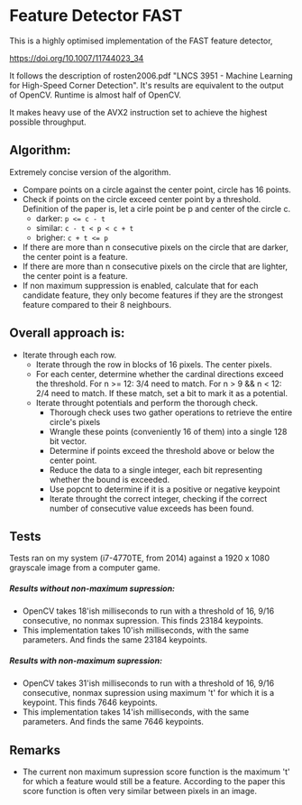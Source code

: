 # Feature Detector FAST

This is a highly optimised implementation of the FAST feature detector, 

https://doi.org/10.1007/11744023_34

It follows the description of rosten2006.pdf "LNCS 3951 - Machine Learning for High-Speed Corner Detection".
It's results are equivalent to the output of OpenCV. Runtime is almost half of OpenCV.

It makes heavy use of the AVX2 instruction set to achieve the highest possible throughput.

## Algorithm:
  Extremely concise version of the algorithm.
  - Compare points on a circle against the center point, circle has 16 points.
  - Check if points on the circle exceed center point by a threshold.
  Definition of the paper is, let a cirle point be p and center of the circle c.
    - darker: `p <= c - t`
    - similar: `c - t < p < c + t`
    - brigher: `c + t <= p`
  - If there are more than n consecutive pixels on the circle that are darker, the center point is a feature.
  - If there are more than n consecutive pixels on the circle that are lighter, the center point is a feature.
  - If non maximum suppression is enabled, calculate that for each candidate feature, they only become features if they are the strongest feature compared to their 8 neighbours.
  

## Overall approach is:
  - Iterate through each row.
    - Iterate through the row in blocks of 16 pixels. The center pixels.
    - For each center, determine whether the cardinal directions exceed the threshold.
      For n >= 12: 3/4 need to match.
      For n > 9 && n < 12: 2/4 need to match.
      If these match, set a bit to mark it as a potential.
    - Iterate throught potentials and perform the thorough check.
      - Thorough check uses two gather operations to retrieve the entire circle's pixels
      - Wrangle these points (conveniently 16 of them) into a single 128 bit vector.
      - Determine if points exceed the threshold above or below the center point.
      - Reduce the data to a single integer, each bit representing whether the bound is exceeded.
      - Use popcnt to determine if it is a positive or negative keypoint
      - Iterate throught the correct integer, checking if the correct number of consecutive
        value exceeds has been found.

## Tests
Tests ran on my system (i7-4770TE, from 2014) against a 1920 x 1080 grayscale image from a
computer game.

##### Results without non-maximum supression:
  - OpenCV takes 18'ish milliseconds to run with a threshold of 16, 9/16 consecutive, no nonmax supression. This finds 23184 keypoints.
  - This implementation takes 10'ish milliseconds, with the same parameters. And finds the same 23184 keypoints.
##### Results with non-maximum supression:
  - OpenCV takes 31'ish milliseconds to run with a threshold of 16, 9/16 consecutive, nonmax supression using maximum 't' for which it is a keypoint. This finds 7646 keypoints.
  - This implementation takes 14'ish milliseconds, with the same parameters. And finds the same 7646 keypoints.

## Remarks
  - The current non maximum supression score function is the maximum 't' for which a feature would still be a feature.
    According to the paper this score function is often very similar between pixels in an image.